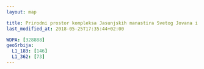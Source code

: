 ```yaml
---
layout: map

title: Prirodni prostor kompleksa Jasunjskih manastira Svetog Jovana i Svete Bogorodice
last_modified_at: 2018-05-25T17:35:44+02:00

WDPA: [328888]
geoSrbija:
  L1_183: [146]
  L1_362: [73]
---
```


